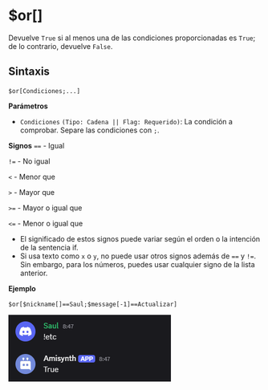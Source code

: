 # $or[]
Devuelve `True` si al menos una de las condiciones proporcionadas es `True`; de lo contrario, devuelve `False`.

## Sintaxis
```
$or[Condiciones;...]
```

**Parámetros**
- `Condiciones` `(Tipo: Cadena || Flag: Requerido)`: La condición a comprobar. Separe las condiciones con `;`.

**Signos**
`==` - Igual

`!=` - No igual

`<` - Menor que

`>` - Mayor que

`>=` - Mayor o igual que

`<=` - Menor o igual que
- El significado de estos signos puede variar según el orden o la intención de la sentencia if.
- Si usa texto como `x` o `y`, no puede usar otros signos además de `==` y `!=`. Sin embargo, para los números, puedes usar cualquier signo de la lista anterior.

**Ejemplo**
```
$or[$nickname[]==Saul;$message[-1]==Actualizar]
```

![alt text](image-62.png)